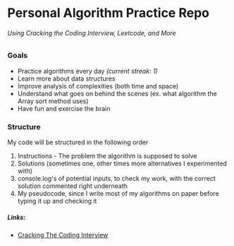 # Personal Algorithm Practice Repo
###### Using Cracking the Coding Interview, Leetcode, and More

### Goals
* Practice algorithms every day *(current streak: 1)*
* Learn more about data structures
* Improve analysis of complexities (both time and space)
* Understand what goes on behind the scenes (ex. what algorithm the Array sort method uses)
* Have fun and exercise the brain

### Structure
My code will be structured in the following order
1. Instructions - The problem the algorithm is supposed to solve
2. Solutions (sometimes one, other times more alternatives I experimented with)
3. console.log's of potential inputs, to check my work, with the correct solution commented right underneath
4. My pseudocode, since I write most of my algorithms on paper before typing it up and checking it

##### Links:
- [Cracking The Coding Interview](https://github.com/zhagm/Algorithms/tree/master/Cracking-The-Coding-Interview)
